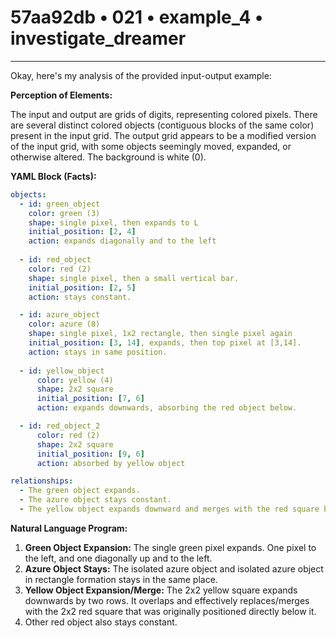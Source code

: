 # 57aa92db • 021 • example_4 • investigate_dreamer

---
Okay, here's my analysis of the provided input-output example:

**Perception of Elements:**

The input and output are grids of digits, representing colored pixels. There are several distinct colored objects (contiguous blocks of the same color) present in the input grid. The output grid appears to be a modified version of the input grid, with some objects seemingly moved, expanded, or otherwise altered. The background is white (0).

**YAML Block (Facts):**



```yaml
objects:
  - id: green_object
    color: green (3)
    shape: single pixel, then expands to L
    initial_position: [2, 4]
    action: expands diagonally and to the left
    
  - id: red_object
    color: red (2)
    shape: single pixel, then a small vertical bar.
    initial_position: [2, 5]
    action: stays constant.

  - id: azure_object
    color: azure (8)
    shape: single pixel, 1x2 rectangle, then single pixel again
    initial_position: [3, 14], expands, then top pixel at [3,14].
    action: stays in same position.
    
  - id: yellow_object
      color: yellow (4)
      shape: 2x2 square
      initial_position: [7, 6]
      action: expands downwards, absorbing the red object below.

  - id: red_object_2
      color: red (2)
      shape: 2x2 square
      initial_position: [9, 6]
      action: absorbed by yellow object

relationships:
  - The green object expands.
  - The azure object stays constant.
  - The yellow object expands downward and merges with the red square below it.

```



**Natural Language Program:**

1.  **Green Object Expansion:** The single green pixel expands. One pixel to the left, and one diagonally up and to the left.
2.  **Azure Object Stays:** The isolated azure object and isolated azure object in rectangle formation stays in the same place.
3.  **Yellow Object Expansion/Merge:** The 2x2 yellow square expands downwards by two rows. It overlaps and effectively replaces/merges with the 2x2 red square that was originally positioned directly below it.
4. Other red object also stays constant.


